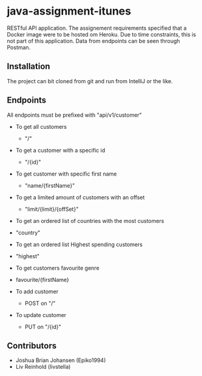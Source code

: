 # java-assignment-itunes

RESTful API application. 
The assignement requirements specified that a Docker image were to be hosted om Heroku. 
Due to time constraints, this is not part of this application. Data from endpoints can be seen through Postman. 


## Installation
The project can bit cloned from git and run from IntelliJ or the like. 

## Endpoints

All endpoints must be prefixed with "api/v1/customer"

- To get all customers
  - "/"
- To get a customer with a specific id
  - "/{id}"
- To get customer with specific first name
  - "name/{firstName}" 
- To get a limited amount of customers with an offset
  - "limit/{limit}/{offSet}" 
 - To get an ordered list of countries with the most customers
  - "country" 
  - To get an ordered list Highest spending customers
  - "highest" 
 - To get customers favourite genre
  - favourite/{firstName}

- To add customer 
  - POST on "/"
- To update customer 
  - PUT on "/{id}"
      

## Contributors
- Joshua Brian Johansen (Epiko1994)
- Liv Reinhold (livstella)
